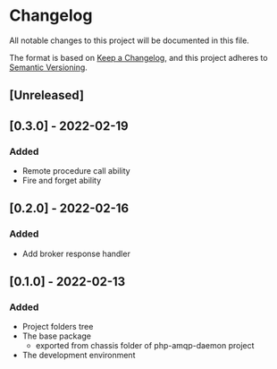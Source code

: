 # Changelog
All notable changes to this project will be documented in this file.

The format is based on [Keep a Changelog](https://keepachangelog.com/en/1.0.0/),
and this project adheres to [Semantic Versioning](https://semver.org/spec/v2.0.0.html).

## [Unreleased]

## [0.3.0] - 2022-02-19

### Added

- Remote procedure call ability
- Fire and forget ability

## [0.2.0] - 2022-02-16

### Added

- Add broker response handler

## [0.1.0] - 2022-02-13

### Added

- Project folders tree
- The base package
  - exported from chassis folder of php-amqp-daemon project
- The development environment